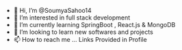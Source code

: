 - 👋 Hi, I’m @SoumyaSahoo14
- 👀 I’m interested in full stack development
- 🌱 I’m currently learning SpringBoot , React.js & MongoDB
- 💞️ I’m looking to learn new softwares and projects
- 📫 How to reach me ... Links Provided in Profile
  
<!---
SoumyaSahoo14/SoumyaSahoo14 is a ✨ special ✨ repository because its `README.md` (this file) appears on your GitHub profile.
You can click the Preview link to take a look at your changes.
--->
